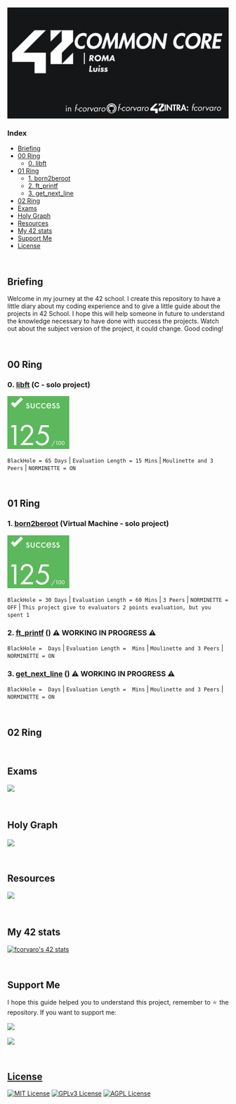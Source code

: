 # <a href="https://github.com/f-corvaro/42.common_core"><img align="center" src="https://github.com/f-corvaro/42.common_core/blob/main/.extra/42cc_gh.png"></a>

### Index
    
- [Briefing](#briefing)
- [00 Ring](#00-ring)
	- [0️. libft](#0️-libft-c---solo-project)
- [01 Ring](#01-ring)
	- [1. born2beroot](#1-born2beroot-virtual-machine----solo-project)
	- [2. ft\_printf](#2-ft_printf---------️-working-in-progress-️)
	- [3. get\_next\_line](#3-get_next_line---------️-working-in-progress-️)
- [02 Ring](#02-ring)
- [Exams](#exams)
- [Holy Graph](#holy-graph) 
- [Resources](#resources)
- [My 42 stats](#my-42-stats)
- [Support Me](#support-me)
- [License](#license)

<br>

## Briefing

<p align="justify">
 
  Welcome in my journey at the 42 school. I create this repository to have a little diary about my coding
  experience and to give a little guide about the projects in 42 School. I hope this will help someone in future
  to understand the knowledge necessary to have done with success the projects. Watch out about the subject
  version of the project, it could change. Good coding!

</p>

<br>

## 00 Ring

<p align="justify">

### 0️. [libft](https://github.com/f-corvaro/42.common_core/tree/main/libft) (C - solo project)

[![fcorvaro's 42 Libft Score](https://github.com/f-corvaro/42.common_core/blob/main/.extra/125.png)](https://profile.intra.42.fr/users/fcorvaro)

  ```BlackHole = 65 Days``` | ```Evaluation Length = 15 Mins``` | ```Moulinette and 3 Peers``` | ```NORMINETTE =
  ON```
</p>

<br>

## 01 Ring

<p align="justify">

### 1. [born2beroot](https://github.com/f-corvaro/42.common_core/tree/main/born2beroot) (Virtual Machine  - solo project)

[![fcorvaro's 42 Libft Score](https://github.com/f-corvaro/42.common_core/blob/main/.extra/125.png)](https://profile.intra.42.fr/users/fcorvaro)

  ```BlackHole = 30 Days``` | ```Evaluation Length = 60 Mins``` | ```3 Peers``` | ```NORMINETTE = OFF``` | ```This project give to evaluators 2 points evaluation, but you spent 1```

### 2. [ft_printf](https://github.com/f-corvaro/42.common_core/tree/main/ft_printf) () ⚠️ **WORKING IN PROGRESS** ⚠️

  ```BlackHole =  Days``` | ```Evaluation Length =  Mins``` | ```Moulinette and 3 Peers``` | ```NORMINETTE =
  ON```

### 3. [get_next_line](https://github.com/f-corvaro/42.common_core/tree/main/get_next_line) () ⚠️ **WORKING IN PROGRESS** ⚠️

  ```BlackHole =  Days``` | ```Evaluation Length =  Mins``` | ```Moulinette and 3 Peers``` | ```NORMINETTE =
  ON```


</p>

<br>

## 02 Ring

<p align="justify">

</p>

<br>

## Exams

<p align="justify"> 
	
<a href="https://github.com/f-corvaro/42.common_core/tree/main/exams"><img width="350" src="https://github.com/f-corvaro/42.common_core/blob/main/exams/.extra/42exams.png"></a> 
	
</p>
	
<br>

## Holy Graph

<a href="https://projects.intra.42.fr/projects/graph"><img align="center" src="https://github.com/f-corvaro/42.common_core/blob/main/.extra/HolyGraph.png"></a>

<br>

## Resources

<a href="https://github.com/f-corvaro/42.common_core/tree/main/.tips"><img width="350" src="https://github.com/f-corvaro/42.common_core/blob/main/.extra/42Resources.png"></a>

<br>

## My 42 stats
	
[![fcorvaro's 42 stats](https://badge.mediaplus.ma/starryblue/fcorvaro?1337Badge=off&UM6P=off)](https://profile.intra.42.fr/users/fcorvaro)

<br>

## Support Me 

<p align="justify"> 
I hope this guide helped you to understand this project, remember to ⭐ the repository.
If you want to support me:</p>

<a href="https://ko-fi.com/fcorvaro"><img width="180" img align="center" src="https://github.com/f-corvaro/42.common_core/blob/main/.extra/support-me-ko-fi.svg">   
    
<a href="https://github.com/sponsors/f-corvaro"><img width="180" img align="center" src="https://github.com/f-corvaro/42.common_core/blob/main/.extra/support-me-github.svg">
 
<br>
	
## License

[![MIT License](https://img.shields.io/badge/License-MIT-green.svg)](https://choosealicense.com/licenses/mit/)
[![GPLv3 License](https://img.shields.io/badge/License-GPL%20v3-yellow.svg)](https://opensource.org/licenses/)
[![AGPL License](https://img.shields.io/badge/license-AGPL-blue.svg)](http://www.gnu.org/licenses/agpl-3.0)
	
<br>
